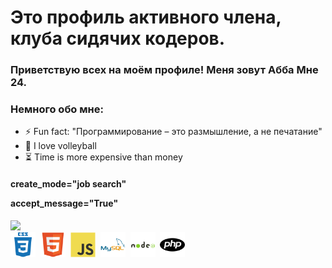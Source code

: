 <h1>Это профиль активного члена, клуба сидячих кодеров. </h1>

<h3>Приветствую всех на моём профиле! Меня зовут Абба Мне 24. </h3>
<h3>Немного обо мне:</h3>

- ⚡  Fun fact: "Программирование – это размышление, а не печатание"
- 🏐   I love volleyball
- ⏳     Time is more expensive than money

<h4>create_mode="job search"
<p>accept_message="True"</p></h4>




<div id="header" aling="left" >
  <a href="https://www.codewars.com/users/XnikoX"><img src="https://www.codewars.com/users/XnikoX/badges/large" width="500" /></a>
</div>



<div>
  <img src="https://github.com/devicons/devicon/blob/master/icons/css3/css3-plain-wordmark.svg"  title="CSS3" alt="CSS" width="40" height="40"/>&nbsp;
  <img src="https://github.com/devicons/devicon/blob/master/icons/html5/html5-original.svg" title="HTML5" alt="HTML" width="40" height="40"/>&nbsp;
  <img src="https://github.com/devicons/devicon/blob/master/icons/javascript/javascript-original.svg" title="JavaScript" alt="JavaScript" width="40" height="40"/>&nbsp;
  <img src="https://github.com/devicons/devicon/blob/master/icons/mysql/mysql-original-wordmark.svg" title="MySQL"  alt="MySQL" width="40" height="40"/>&nbsp;
  <img src="https://github.com/devicons/devicon/blob/master/icons/nodejs/nodejs-original-wordmark.svg" title="NodeJS" alt="NodeJS" width="40" height="40"/>&nbsp;
  <img src="https://github.com/devicons/devicon/blob/master/icons/php/php-plain.svg" title="Git" **alt="Git" width="40" height="40"/>
</div>
